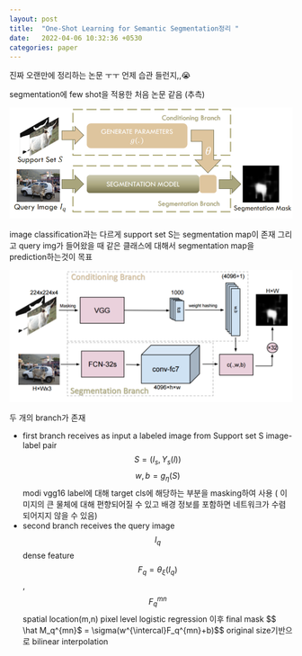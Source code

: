 ```yaml
---
layout: post
title:  "One-Shot Learning for Semantic Segmentation정리 "
date:   2022-04-06 10:32:36 +0530
categories: paper
---
```


진짜 오랜만에 정리하는 논문 ㅜㅜ 언제 습관 들런지,,😭

segmentation에 few shot을 적용한 처음 논문 같음 (추측)

![img1](\assets\post\post20\img1.png)

image classification과는 다르게 support set S는 segmentation map이 존재 그리고 query img가 들어왔을 때 같은 클래스에 대해서 segmentation map을 prediction하는것이 목표 

![img2](\assets\post\post20\img2.png)

두 개의 branch가 존재

* first branch receives as input a labeled image from Support set S
  image-label pair $$S = (I_s, Y_s(l))$$
  $$ w, b = g_{\eta}(S)$$ modi vgg16
  label에 대해 target cls에 해당하는 부분을 masking하여 사용 ( 이미지의 큰 물체에 대해 편향되어질 수 있고 배경 정보를 포함하면 네트워크가 수렴되어지지 않을 수 있음)
* second branch receives the query image $$I_q$$
  dense feature $$F_q = \theta_{\xi}(I_q)$$, $$F_q^{mn}$$ spatial location(m,n)
  pixel level logistic regression 이후 final mask $$ \hat M_q^{mn}$ = \sigma(w^{\intercal}F_q^{mn}+b)$$
  original size기반으로 bilinear interpolation